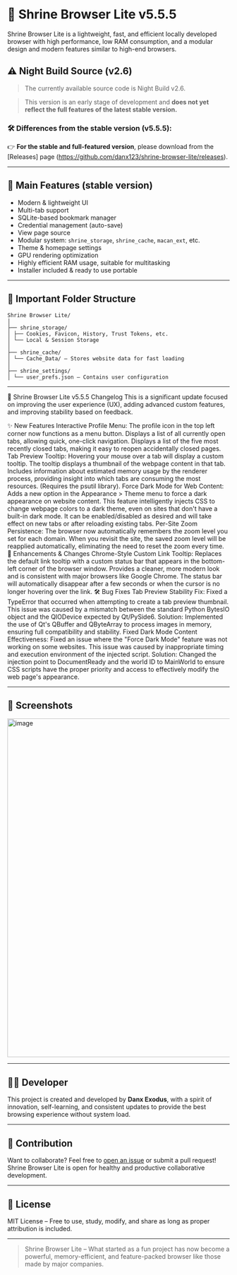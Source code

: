 # 🦁 Shrine Browser Lite v5.5.5

Shrine Browser Lite is a lightweight, fast, and efficient locally developed browser with high performance, low RAM consumption, and a modular design and modern features similar to high-end browsers.

## ⚠️ Night Build Source (v2.6)

> The currently available source code is Night Build v2.6.

> This version is an early stage of development and **does not yet reflect the full features of the latest stable version.**

### 🛠 Differences from the stable version (v5.5.5):

👉 **For the stable and full-featured version**, please download from the [Releases] page (https://github.com/danx123/shrine-browser-lite/releases).

---

## 🚀 Main Features (stable version)

- Modern & lightweight UI
- Multi-tab support
- SQLite-based bookmark manager
- Credential management (auto-save)
- View page source
- Modular system: `shrine_storage`, `shrine_cache`, `macan_ext`, etc.
- Theme & homepage settings
- GPU rendering optimization
- Highly efficient RAM usage, suitable for multitasking
- Installer included & ready to use portable

---

## 📂 Important Folder Structure

```
Shrine Browser Lite/
│
├── shrine_storage/
│ ├── Cookies, Favicon, History, Trust Tokens, etc.
│ └── Local & Session Storage
│
├── shrine_cache/
│ └── Cache_Data/ – Stores website data for fast loading
│
├── shrine_settings/
│ └── user_prefs.json – Contains user configuration
```
---
📜 Shrine Browser Lite v5.5.5 Changelog
This is a significant update focused on improving the user experience (UX), adding advanced custom features, and improving stability based on feedback.

✨ New Features
Interactive Profile Menu:
The profile icon in the top left corner now functions as a menu button.
Displays a list of all currently open tabs, allowing quick, one-click navigation.
Displays a list of the five most recently closed tabs, making it easy to reopen accidentally closed pages.
Tab Preview Tooltip:
Hovering your mouse over a tab will display a custom tooltip.
The tooltip displays a thumbnail of the webpage content in that tab.
Includes information about estimated memory usage by the renderer process, providing insight into which tabs are consuming the most resources. (Requires the psutil library).
Force Dark Mode for Web Content:
Adds a new option in the Appearance > Theme menu to force a dark appearance on website content.
This feature intelligently injects CSS to change webpage colors to a dark theme, even on sites that don't have a built-in dark mode.
It can be enabled/disabled as desired and will take effect on new tabs or after reloading existing tabs.
Per-Site Zoom Persistence:
The browser now automatically remembers the zoom level you set for each domain.
When you revisit the site, the saved zoom level will be reapplied automatically, eliminating the need to reset the zoom every time.
🎨 Enhancements & Changes
Chrome-Style Custom Link Tooltip:
Replaces the default link tooltip with a custom status bar that appears in the bottom-left corner of the browser window.
Provides a cleaner, more modern look and is consistent with major browsers like Google Chrome.
The status bar will automatically disappear after a few seconds or when the cursor is no longer hovering over the link.
🛠️ Bug Fixes
Tab Preview Stability Fix:
Fixed a TypeError that occurred when attempting to create a tab preview thumbnail.
This issue was caused by a mismatch between the standard Python BytesIO object and the QIODevice expected by Qt/PySide6.
Solution: Implemented the use of Qt's QBuffer and QByteArray to process images in memory, ensuring full compatibility and stability.
Fixed Dark Mode Content Effectiveness:
Fixed an issue where the "Force Dark Mode" feature was not working on some websites.
This issue was caused by inappropriate timing and execution environment of the injected script.
Solution: Changed the injection point to DocumentReady and the world ID to MainWorld to ensure CSS scripts have the proper priority and access to effectively modify the web page's appearance.


---

## 📸 Screenshots
<img width="1365" height="767" alt="image" src="https://github.com/user-attachments/assets/c71a02f9-4f6f-4f2c-afb0-4e8ee75a271c" />




---

## 👨‍💻 Developer

This project is created and developed by **Danx Exodus**, with a spirit of innovation, self-learning, and consistent updates to provide the best browsing experience without system load.

---

## 🤝 Contribution

Want to collaborate? Feel free to [open an issue](https://github.com/username/shrine-browser-lite/issues) or submit a pull request! Shrine Browser Lite is open for healthy and productive collaborative development.

---

## 📜 License

MIT License – Free to use, study, modify, and share as long as proper attribution is included.

---

> Shrine Browser Lite – What started as a fun project has now become a powerful, memory-efficient, and feature-packed browser like those made by major companies.
